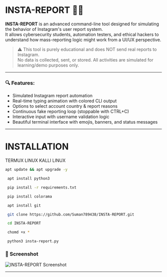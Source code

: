 # INSTA-REPORT 🚨🔥

**INSTA-REPORT** is an advanced command-line tool designed for simulating the behavior of Instagram's user report system.  
It allows cybersecurity students, automation testers, and ethical hackers to understand how mass-reporting logic might work from a UI/UX perspective.

> ⚠️ This tool is purely educational and does NOT send real reports to Instagram.  
> No data is collected, sent, or stored. All activities are simulated for learning/demo purposes only.

---

### 🔍 Features:

- Simulated Instagram report automation
- Real-time typing animation with colored CLI output
- Options to select account country & report reasons
- Continuous fake reporting loop (stoppable with CTRL+C)
- Interactive input with username validation logic
- Beautiful terminal interface with emojis, banners, and status messages

---
# INSTALLATION 

TERMUX LINUX KALLI LINUX 

```bash
apt update && apt upgrade -y
```
```bash 
 apt install python3
```
```bash
 pip install -r requirements.txt
```
```bash
 pip install colorama 
```
```bash
 apt install git 
```
```bash
 git clone https://github.com/Suman789438/INSTA-REPORT.git
```
```bash
 cd INSTA-REPORT 
```
```bash
 chomd +x *
```
```bash
 python3 insta-report.py
```

### 📸 Screenshot

![INSTA-REPORT Screenshot](https://upload.wikimedia.org/wikipedia/commons/a/a5/Instagram_icon.png)

---

